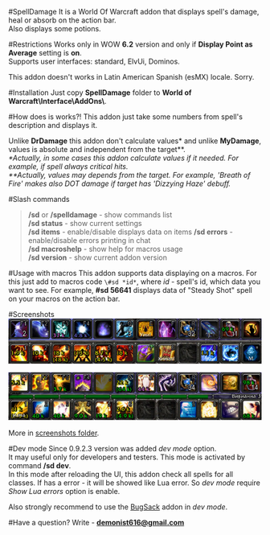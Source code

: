 #SpellDamage
It is a World Of Warcraft addon that displays spell's damage, heal or absorb on the action bar.  
Also displays some potions.

#Restrictions
Works only in WOW **6.2** version and only if **Display Point as Average** setting is **on**.   
Supports user interfaces: standard, ElvUi, Dominos.

This addon doesn't works in Latin American Spanish (esMX) locale. Sorry.

#Installation
Just copy **SpellDamage** folder to **World of Warcraft\\Interface\\AddOns\\**.


#How does is works?!
This addon just take some numbers from spell's description and displays it.

Unlike **DrDamage** this addon don't calculate values\* and unlike **MyDamage**, values is absolute and independent from the target\*\*.  
_\*Actually, in some cases this addon calculate values if it needed. For example, if spell always critical hits.  
\**Actually, values may depends from the target. For example, 'Breath of Fire' makes also DOT damage if target has 'Dizzying Haze' debuff._

#Slash commands
>**/sd** or **/spelldamage** - show commands list  
>**/sd status** - show current settings  
>**/sd items** - enable/disable displays data on items 
>**/sd errors** - enable/disable errors printing in chat  
>**/sd macroshelp** -  show help for macros usage  
>**/sd version** - show current addon version

#Usage with macros
This addon supports data displaying on a macros. For this just add to macros code `\#sd *id*`, where *id* - spell's id, which data you want to see. For example, **\#sd 56641** displays  data of "Steady Shot" spell on your macros on the action bar.

#Screenshots
![_image not found_](screenshots/1.jpg)

![_image not found_](screenshots/2.jpg)

More in [screenshots folder](https://github.com/Demonist/SpellDamage/tree/master/screenshots/).

#Dev mode
Since 0.9.2.3 version was added *dev mode* option.  
It may useful only for developers and testers. This mode is activated by command **/sd dev**.  
In this mode after reloading the UI, this addon check all spells for all classes. If has a error - it will be showed like Lua error. So *dev mode* require *Show Lua errors* option is enable.

Also strongly recommend to use the [BugSack](http://www.curse.com/addons/wow/bugsack) addon in *dev mode*.

#Have a question?
Write - **demonist616@gmail.com**